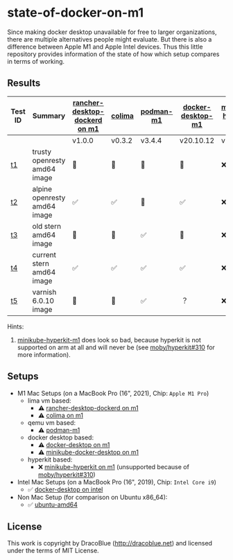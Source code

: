 # state-of-docker-on-m1

Since making docker desktop unavailable for free to larger organizations, there are multiple alternatives people might
evaluate. But there is also a difference between Apple M1 and Apple Intel devices. Thus this little repository provides
information of the state of how which setup compares in terms of working.

## Results

| Test ID             | Summary                      | [rancher-desktop-dockerd on m1](./setups/rancher-desktop-dockerd-m1.md) | [colima](./setups/colima-m1.md) | [podman-m1](./setups/podman-m1.md) | [docker-desktop-m1](./setups/docker-desktop-m1.md) | [minikube-hyperkit-m1](./setups/minikube-hyperkit-m1.md) | [minikube-docker-desktop-m1](./setups/minikube-docker-desktop-m1.md) | [docker-desktop on intel](./setups/docker-desktop-intel.md) | [ubuntu-amd64](./setups/ubuntu-amd64.md) |
|---------------------|------------------------------|-------------------------------------------------------------------------|---------------------------------|------------------------------------|----------------------------------------------------|----------------------------------------------------------|--------------------------------------------------------------------|-------------------------------------------------------------|------------------------------------------|
|                     |                              | v1.0.0                                                                  | v0.3.2                          | v3.4.4                             | v20.10.12                                         | v1.25.1                                                  |  v1.25.1                                                             | v20.10.12                                                   | v20.10.12                                |
| [t1](./tests/t1.sh) | trusty openresty amd64 image | 🛑                                                                        | 🛑                              | 🛑                                 | 🛑                                                 | ❌                                                        |  🛑                                                                  | ✅                                                           | ✅                                        |
| [t2](./tests/t2.sh) | alpine openresty amd64 image | ✅                                                                         | ✅                               | 🛑                                 | ✅                                                  | ❌                                                        | ✅                                                                    | ✅                                                           | ✅                                        |
| [t3](./tests/t3.sh) | old stern amd64 image        | 🛑                                                                        | 🛑                              | ✅                                  | 🛑                                                 | ❌                                                        | ✅                                                                    | ✅                                                           | ✅                                        |
| [t4](./tests/t4.sh) | current stern amd64 image    | ✅                                                                        | ✅                               | ✅                                  | ✅                                                  | ❌                                                        | ✅                                                                    | ✅                                                           | ✅                                        |
| [t5](./tests/t5.sh) | varnish 6.0.10 image    | 🛑                                                                         | 🛑                               | ✅                                   | ︖                                                | ❌                                                        | ︖                                                                    |  ✅                                                           | ✅                                        |

Hints:

1.  [minikube-hyperkit-m1](./setups/minikube-hyperkit-m1.md) does look so bad, because hyperkit is not supported on arm at all and will never be (see [moby/hyperkit#310](https://github.com/moby/hyperkit/issues/310) for more information).

## Setups

* M1 Mac Setups (on a MacBook Pro (16", 2021), Chip: `Apple M1 Pro`)
  * lima vm based:
    * ⚠️ [rancher-desktop-dockerd on m1](./setups/rancher-desktop-dockerd-m1.md)
    * ⚠️ [colima on m1](./setups/colima-m1.md)
  * qemu vm based:
    * ⚠️  [podman-m1](./setups/podman-m1.md)
  * docker desktop based:
    * ⚠️ [docker-desktop on m1](./setups/docker-desktop-m1.md)
    * ⚠️ [minikube-docker-desktop on m1](./setups/minikube-docker-desktop-m1.md)
  * hyperkit based:
    * ❌ [minikube-hyperkit on m1](./setups/minikube-hyperkit-m1.md) (unsupported because of [moby/hyperkit#310](https://github.com/moby/hyperkit/issues/310))
* Intel Mac Setups (on a MacBook Pro (16", 2019), Chip: `Intel Core i9`)
  * ✅ [docker-desktop on intel](./setups/docker-desktop-intel.md)
* Non Mac Setup (for comparison on Ubuntu x86_64):
  * ✅ [ubuntu-amd64](./setups/ubuntu-amd64.md)

## License

This work is copyright by DracoBlue (http://dracoblue.net) and licensed under the terms of MIT License.
